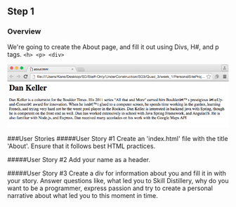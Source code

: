 ## Step 1 
### Overview
We're going to create the About page, and fill it out using Divs, H#, and p tags. `<h> <p> <div>`  
  
![About page example](aboutExample.png)  
  
###User Stories
#####User Story #1
Create an 'index.html' file with the title 'About'. Ensure that it follows best HTML practices.

#####User Story #2
Add your name as a header.

#####User Story #3
Create a div for information about you and fill it in with your story. Answer questions like, what led you to Skill Distillery, why do you want to be a programmer, express passion and try to create a personal narrative about what led you to this moment in time.
